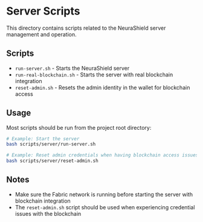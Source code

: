# Server Scripts

This directory contains scripts related to the NeuraShield server management and operation.

## Scripts

- `run-server.sh` - Starts the NeuraShield server
- `run-real-blockchain.sh` - Starts the server with real blockchain integration
- `reset-admin.sh` - Resets the admin identity in the wallet for blockchain access

## Usage

Most scripts should be run from the project root directory:

```bash
# Example: Start the server
bash scripts/server/run-server.sh

# Example: Reset admin credentials when having blockchain access issues
bash scripts/server/reset-admin.sh
```

## Notes

- Make sure the Fabric network is running before starting the server with blockchain integration
- The `reset-admin.sh` script should be used when experiencing credential issues with the blockchain 